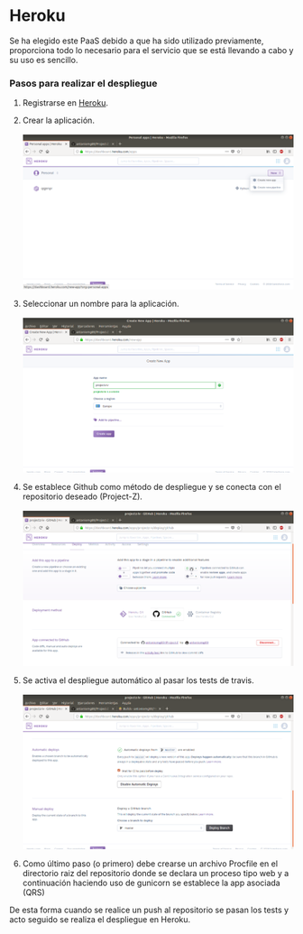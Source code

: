 # Heroku

Se ha elegido este PaaS debido a que ha sido utilizado previamente, proporciona todo lo necesario para el servicio que se está llevando a cabo y su uso es sencillo.

### Pasos para realizar el despliegue

1. Registrarse en [Heroku](https://www.heroku.com/).

2. Crear la aplicación.<br><br>
 ![heroku1](./img/Heroku1.png)

3. Seleccionar un nombre para la aplicación.<br><br>
 ![heroku2](./img/Heroku2.png)

4. Se establece Github como método de despliegue y se conecta con el repositorio deseado (Project-Z).<br><br>
 ![heroku3](./img/Heroku3.png)

5. Se activa el despliegue automático al pasar los tests de travis.<br><br>
 ![heroku4](./img/Heroku4.png)

6. Como último paso (o primero) debe crearse un archivo Procfile en el directorio raiz del repositorio donde se declara un proceso tipo web y a continuación haciendo uso de gunicorn se establece la app asociada (QRS)

De esta forma cuando se realice un push al repositorio se pasan los tests y acto seguido se realiza el despliegue en Heroku.
